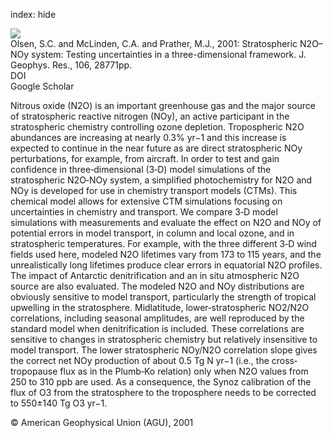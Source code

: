 index: hide

<div class="Citation">
    <div class="Citation-thumb CitationThumb-linked"  data-href="https://doi.org/10.1029/2001jd000559">
      <img src="https://static.claimspace.cloud/climate-study-static/refs/thumbs/8/Olsen_et_al_2001-thumb.png" />
    </div>

  <div class="Citation-body">
    <div class="Citation-text">Olsen, S.C. and McLinden, C.A. and Prather, M.J., 2001: Stratospheric N2O–NOy system: Testing uncertainties in a three-dimensional framework. <span class="Article-journal">J. Geophys. Res., </span><span class="Article-volume">106, </span>28771pp.</div>
    <div class="Citation-links">
      <div class="CitationLink" data-href="https://doi.org/10.1029/2001jd000559">
        <div class="CitationLink-icon CitationLink-Doi"></div>
        <div class="CitationLink-text">DOI</div>
      </div>
      <div class="CitationLink" data-href="https://scholar.google.com/scholar?q=10.1029/2001jd000559">
        <div class="CitationLink-icon CitationLink-Scholar"></div>
        <div class="CitationLink-text">Google Scholar</div>
      </div>
    </div>
  </div>
</div>

Nitrous oxide (N2O) is an important greenhouse gas and the major source of stratospheric reactive nitrogen (NOy), an active participant in the stratospheric chemistry controlling ozone depletion. Tropospheric N2O abundances are increasing at nearly 0.3% yr−1 and this increase is expected to continue in the near future as are direct stratospheric NOy perturbations, for example, from aircraft. In order to test and gain confidence in three‐dimensional (3‐D) model simulations of the stratospheric N2O‐NOy system, a simplified photochemistry for N2O and NOy is developed for use in chemistry transport models (CTMs). This chemical model allows for extensive CTM simulations focusing on uncertainties in chemistry and transport. We compare 3‐D model simulations with measurements and evaluate the effect on N2O and NOy of potential errors in model transport, in column and local ozone, and in stratospheric temperatures. For example, with the three different 3‐D wind fields used here, modeled N2O lifetimes vary from 173 to 115 years, and the unrealistically long lifetimes produce clear errors in equatorial N2O profiles. The impact of Antarctic denitrification and an in situ atmospheric N2O source are also evaluated. The modeled N2O and NOy distributions are obviously sensitive to model transport, particularly the strength of tropical upwelling in the stratosphere. Midlatitude, lower‐stratospheric NO2/N2O correlations, including seasonal amplitudes, are well reproduced by the standard model when denitrification is included. These correlations are sensitive to changes in stratospheric chemistry but relatively insensitive to model transport. The lower stratospheric NOy/N2O correlation slope gives the correct net NOy production of about 0.5 Tg N yr−1 (i.e., the cross‐tropopause flux as in the Plumb‐Ko relation) only when N2O values from 250 to 310 ppb are used. As a consequence, the Synoz calibration of the flux of O3 from the stratosphere to the troposphere needs to be corrected to 550±140 Tg O3 yr−1.

<div class="Citation-copy">
&copy; American Geophysical Union (AGU), 2001
</div>